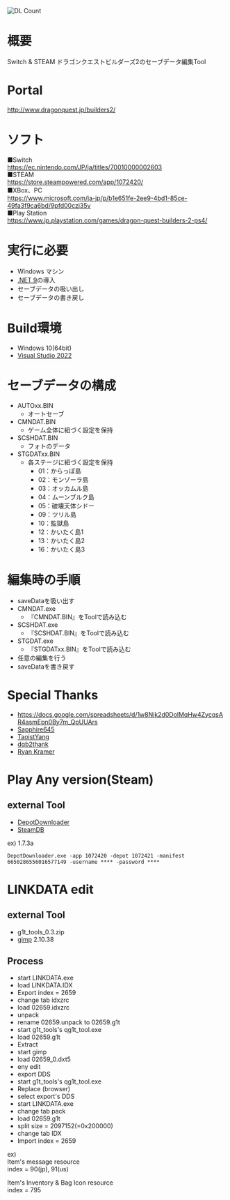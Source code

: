 ![DL Count](https://img.shields.io/github/downloads/turtle-insect/DQB2/total.svg)

# 概要
Switch & STEAM ドラゴンクエストビルダーズ2のセーブデータ編集Tool

# Portal
http://www.dragonquest.jp/builders2/

# ソフト
■Switch  
https://ec.nintendo.com/JP/ja/titles/70010000002603  
■STEAM  
https://store.steampowered.com/app/1072420/  
■XBox、PC  
https://www.microsoft.com/ja-jp/p/b1e651fe-2ee9-4bd1-85ce-49fa3f9ca6bd/9pfd00czj35v  
■Play Station  
https://www.jp.playstation.com/games/dragon-quest-builders-2-ps4/


# 実行に必要
* Windows マシン
* [.NET 9](https://dotnet.microsoft.com/en-us/download/dotnet/9.0)の導入
* セーブデータの吸い出し
* セーブデータの書き戻し

# Build環境
* Windows 10(64bit)
* [Visual Studio 2022](https://visualstudio.microsoft.com/)

# セーブデータの構成
* AUTOxx.BIN
  * オートセーブ
* CMNDAT.BIN
  * ゲーム全体に紐づく設定を保持
* SCSHDAT.BIN
  * フォトのデータ
* STGDATxx.BIN
  * 各ステージに紐づく設定を保持
    * 01：からっぽ島
    * 02：モンゾーラ島
    * 03：オッカムル島
    * 04：ムーンブルク島
    * 05：破壊天体シドー
    * 09：ツリル島
    * 10：監獄島
    * 12：かいたく島1
    * 13：かいたく島2
    * 16：かいたく島3

# 編集時の手順
* saveDataを吸い出す
* CMNDAT.exe
  * 『CMNDAT.BIN』をToolで読み込む
* SCSHDAT.exe
  * 『SCSHDAT.BIN』をToolで読み込む
* STGDAT.exe
  * 『STGDATxx.BIN』をToolで読み込む
* 任意の編集を行う
* saveDataを書き戻す

# Special Thanks
* https://docs.google.com/spreadsheets/d/1w8Njk2d0DolMqHw4ZycqsAR4asmEpn0By7m_QpUUArs
* [Sapphire645](https://github.com/Sapphire645)
* [TaoistYang](https://gbatemp.net/threads/dragon-quest-builders-2-save-editor-pc-steam.558947/post-9504144)
* [dqb2thank](https://gbatemp.net/threads/dragon-quest-builders-2-save-editor-pc-steam.558947/post-10008029)
* [Ryan Kramer](https://github.com/default-kramer)

# Play Any version(Steam)
## external Tool
* [DepotDownloader](https://github.com/SteamRE/DepotDownloader/releases)
* [SteamDB](https://steamdb.info/depot/1072421/manifests/)

ex) 1.7.3a  
```
DepotDownloader.exe -app 1072420 -depot 1072421 -manifest 6650286556016577149 -username **** -password ****
```

# LINKDATA edit
## external Tool
* g1t_tools_0.3.zip
* [gimp](https://www.gimp.org/) 2.10.38

## Process
* start LINKDATA.exe
* load LINKDATA.IDX
* Export index = 2659
* change tab idxzrc
* load 02659.idxzrc
* unpack
* rename 02659.unpack to 02659.g1t
* start g1t_tools's qg1t_tool.exe
* load 02659.g1t
* Extract
* start gimp
* load 02659_0.dxt5
* eny edit
* export DDS
* start g1t_tools's qg1t_tool.exe
* Replace (browser)
* select export's DDS
* start LINKDATA.exe
* change tab pack
* load 02659.g1t
* split size = 2097152(=0x200000)
* change tab IDX
* Import index = 2659

ex)  
Item's message resource  
index = 90(jp), 91(us)  
  
Item's Inventory & Bag Icon resource  
index = 795  
